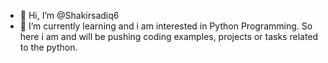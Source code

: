 - 👋 Hi, I’m @Shakirsadiq6
- 🌱 I’m currently learning and i am interested in Python Programming. So here i am and will be pushing coding examples, projects or tasks related to the python.
<!---
Shakirsadiq6/Shakirsadiq6 is a ✨ special ✨ repository because its `README.md` (this file) appears on your GitHub profile.
You can click the Preview link to take a look at your changes.
--->

